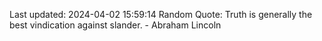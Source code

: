 Last updated: 2024-04-02 15:59:14
Random Quote: Truth is generally the best vindication against slander. - Abraham Lincoln